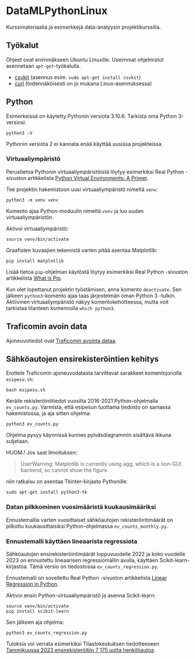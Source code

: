 # DataMLPythonLinux

Kurssimateriaalia ja esimerkkejä data-analyysin projektikurssilla.

## Työkalut

Ohjeet ovat enimmäkseen Ubuntu Linuxille. Useimmat ohjelmistot asennetaan
`apt-get`-työkalulla.

* [csvkit](https://csvkit.readthedocs.io/en/latest/) (asennus esim.
`sudo apt-get install csvkit`)
* [curl](https://curl.se/) (todennäköisesti on jo mukana Linux-asennuksessa)

## Python

Esimerkeissä on käytetty Pythonin versiota 3.10.6. Tarkista oma Python 3-versiosi:

    python3 -V

Pythonin versiota 2 ei kannata enää käyttää uusissa projekteissa.

### Virtuaaliympäristö

Perustietoa Pythonin virtuaaliympäristöistä löytyy esimerkiksi 
Real Python -sivuston artikkelista [Python Virtual Environments: A Primer](https://realpython.com/python-virtual-environments-a-primer/).

Tee projektin hakemistoon uusi virtuaaliympäristö nimeltä `venv`:

    python3 -m venv venv

Komento ajaa Python-moduulin nimeltä `venv` ja luo uuden virtuaaliympäristön.

Aktivoi virtuaaliympäristö:

    source venv/bin/activate

Graafisten kuvaajien tekemistä varten pitää asentaa Matplotlib:

    pip install matplotlib

Lisää tietoa `pip`-ohjelman käytöstä löytyy esimerkiksi Real Python -sivuston
artikkelista [What is Pip](https://realpython.com/what-is-pip/).

Kun olet lopettanut projektin työstämisen, anna komento `deactivate`. Sen jälkeen
`python3`-komento ajaa taas järjestelmän oman Python 3 -tulkin. Aktiivinen 
virtuaaliympäristö näkyy komentokehotteessa, mutta voit tarkistaa tilanteen
komennolla `which python3`.
  
## Traficomin avoin data

Ajoneuvotiedot ovat [Traficomin avointa dataa](https://www.traficom.fi/fi/ajankohtaista/avoin-data?toggle=Ajoneuvojen%20avoin%20data).

## Sähköautojen ensirekisteröintien kehitys

Erottele Traficomin ajoneuvodatasta tarvittavat sarakkeet
komentojonolla `esipesu.sh`:

    bash esipesu.sh

Keräile rekisteröintitiedot vuosilta 2016-2021 Python-ohjelmalla
`ev_counts.py`. Varmista, että esipesun tuottama tiedosto on
samassa hakemistossa, ja aja sitten ohjelma:

    python3 ev_counts.py

Ohjelma pysyy käynnissä kunnes pylväsdiagrammin sisältävä
ikkuna suljetaan.

HUOM.! Jos saat ilmoituksen:

> UserWarning: Matplotlib is currently using agg, which is a non-GUI backend, so cannot show the figure.

niin ratkaisu on asentaa Tkinter-kirjasto Pythonille:

    sudo apt-get install python3-tk


### Datan pilkkominen vuosimääristä kuukausimääriksi

Ennustemallia varten vuosittaiset sähköautojen rekisteröintimäärät
on pilkottu kuukausittaisiksi Python-ohjelmassa `ev_counts_monthly.py`.

### Ennustemalli käyttäen lineaarista regressiota

Sähköautojen ensirekisteröintimäärät loppuvuodelle 2022 ja koko 
vuodelle 2023 on ennustettu lineaarisen regressiomallin avulla,
käyttäen Scikit-learn-kirjastoa. Tämä versio on tiedostossa
`ev_counts_regression.py`.

Ennustemalli on sovellettu Real Python -sivuston artikkelista
[Linear Regression in Python](https://realpython.com/linear-regression-in-python/).

Aktivoi ensin Python-virtuaaliympäristö ja asenna Scikit-learn:

    source venv/bin/activate
    pip install scikit-learn

Sen jälkeen aja ohjelma:

    python3 ev_counts_regression.py

Tuloksia voi verrata esimerkiksi Tilastokeskuksen tiedotteeseen
[Tammikuussa 2023 ensirekisteröitiin 7 175 uutta henkilöautoa](https://www.stat.fi/julkaisu/cl8cq3s51778x09w2jlxa1tyh).

